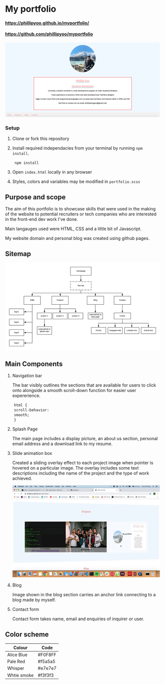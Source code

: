 # My portfolio

 #### https://phillipyoo.github.io/myportfolio/ 
 #### https://github.com/phillipyoo/myportfolio

![](./images/homepage.png)



### Setup
1. Clone or fork this repository
2. Install required independacies from your terminal by running `npm install`.

        npm install
3. Open ``index.html`` locally in any browser
4. Styles, colors and variables may be modified in ``portfolio.scss`` 

## Purpose and scope
<p>The aim of this portfolio is to showcase skills that were used in the making of the website to potential recruiters or tech companies who are interested in the front-end dev work I've done.
<p>Main langauges used were HTML, CSS and a little bit of Javascript. 
<p>My website domain and personal blog was created using github pages.

## Sitemap

![](./images/sitemap.png)

## Main Components 

1. Navigation bar 
    <p> The bar visibly outlines the sections that are available for users to click onto alongside a smooth scroll-down function for
    easier user expererience.
```
    html {
    scroll-behavior: 
    smooth;
    }
```

2. Splash Page
    <p> The main page includes a display picture, an about us section, personal email address and a download link to my resume. 

3. Slide animation box
    <p> Created a sliding overlay effect to each project image when pointer is hovered on a particular image. The overlay includes some text descriptions including the name of the project and the type of work achieved.

    ![](./images/hover.gif)

4. Blog
    <p> Image shown in the blog section carries an anchor link connecting to a blog made by myself.
 
5. Contact form
    <p> Contact form takes name, email and enquiries of inquirer or user.

## Color scheme

| Colour      | Code |
| ----------- | ----------- |
| Alice Blue  | #F0F8FF     |
| Pale Red    | #f5a5a5     |
| Whisper     | #e7e7e7     |
| Whtie smoke | #f3f3f3     |



    












